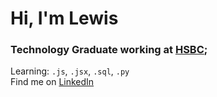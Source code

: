 # Hi, I'm Lewis

### Technology Graduate working at [HSBC](https://www.hsbc.com);<br>

Learning: `.js`, `.jsx`, `.sql`, `.py` <br>
Find me on [LinkedIn](www.linkedin.com/in/lewisjamesellis)

